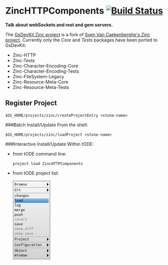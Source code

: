 # ZincHTTPComponents [![Build Status](https://travis-ci.org/GsDevKit/zinc.png?branch=gs_master)](https://travis-ci.org/gs_master/zinc)

**Talk about webSockets and rest and gem servers.**

The [GsDevKit Zinc project][3] is a fork of [Sven Van Caekenberghe's Zinc project][4]. 
Currently only the *Core* and *Tests* packages have been ported to GsDevKit:
* Zinc-HTTP
* Zinc-Tests
* Zinc-Character-Encoding-Core
* Zinc-Character-Encoding-Tests
* Zinc-FileSystem-Legacy
* Zinc-Resource-Meta-Core
* Zinc-Resource-Meta-Tests

## Register Project

```Shell
$GS_HOME/projects/zinc/createProjectEntry <stone-name>
```

###Batch Install/Update
From the shell:

```Shell
$GS_HOME/projects/zinc/loadProject <stone-name>
```

###Interactive Install/Update
Within tODE:

   * from tODE command line:


      ```Shell
      project load ZincHTTPComponents
      ```

   * from tODE project list:

     ![project list menu][2]

[2]: ../../docs/images/projectListMenu.png
[3]: https://github.com/GsDevKit/zinc
[4]: https://github.com/svenvc/zinc
